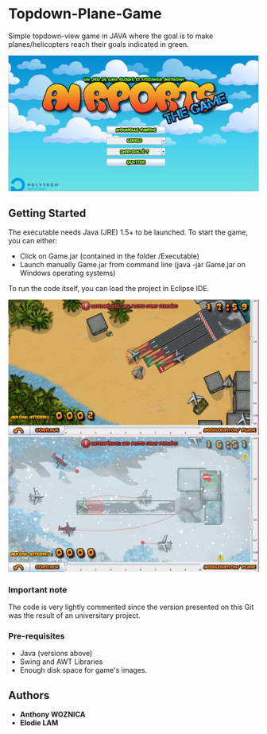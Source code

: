 # Topdown-Plane-Game
Simple topdown-view game in JAVA where the goal is to make planes/helicopters reach their goals indicated in green. 

![image1](https://github.com/thewozn/Topdown-Plane-Game/blob/master/img/Accueil.PNG)

## Getting Started
The executable needs Java (JRE) 1.5+ to be launched. To start the game, you can either:
* Click on Game.jar (contained in the folder /Executable)
* Launch manually Game.jar from command line (java -jar Game.jar on Windows operating systems)

To run the code itself, you can load the project in Eclipse IDE.

![image2](https://github.com/thewozn/Topdown-Plane-Game/blob/master/img/Screen2.PNG)
![image3](https://github.com/thewozn/Topdown-Plane-Game/blob/master/img/Screen1.PNG)

### Important note
The code is very lightly commented since the version presented on this Git was the result of an universitary project.


### Pre-requisites
* Java (versions above)
* Swing and AWT Libraries
* Enough disk space for game's images.


## Authors
* **Anthony WOZNICA**
* **Elodie LAM**
